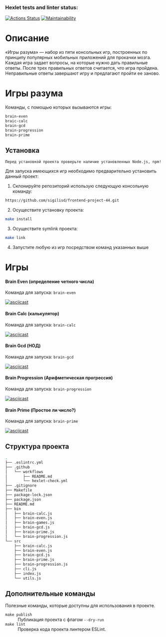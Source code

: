 ### Hexlet tests and linter status:
[![Actions Status](https://github.com/sigilisd/frontend-project-44/actions/workflows/hexlet-check.yml/badge.svg)](https://github.com/sigilisd/frontend-project-44/actions)
[![Maintainability](https://api.codeclimate.com/v1/badges/418e8fc5cd622487d206/maintainability)](https://codeclimate.com/github/sigilisd/frontend-project-44/maintainability)

# Описание 

«Игры разума» — набор из пяти консольных игр, построенных по принципу популярных мобильных приложений для прокачки мозга. Каждая игра задает вопросы, на которые нужно дать правильные ответы. После трех правильных ответов считается, что игра пройдена. Неправильные ответы завершают игру и предлагают пройти ее заново.
# Игры разума

Команды, с помощью которых вызываются игры:

```bash
brain-even
braic-calc
brain-gcd
brain-progression
brain-prime
```

## Установка

```
Перед установкой проекта проверьте наличие установленных Node.js, npm!
```

Для запуска имеющихся игр необходимо предварительно установить данный проект:

1. Склонируйте репозиторий использую следующую консольную команду:

```bash
https://github.com/sigilisd/frontend-project-44.git
```

2. Осуществите установку проекта:

```bash
make install
```

3. Осуществите symlink проекта:

```bash
make link
```

4. Запустите любую из игр посредством команд указанных выше

# Игры

#### Brain Even (определение четного числа)

Команда для запуска: `brain-even`

[![asciicast](https://asciinema.org/a/9yGhJvHZsZ0MOqfxxhrVk0tpA.svg)](https://asciinema.org/a/9yGhJvHZsZ0MOqfxxhrVk0tpA)

#### Brain Calc (калькулятор)

Команда для запуска: `brain-calc`

[![asciicast](https://asciinema.org/a/iFsf1FcrlisHDv6ThEcmJdGaJ.svg)](https://asciinema.org/a/iFsf1FcrlisHDv6ThEcmJdGaJ)

#### Brain Gcd (НОД)

Команда для запуска: `brain-gcd`

[![asciicast](https://asciinema.org/a/EIKBY8p5nEvFL1nUQNfcgEa7q.svg)](https://asciinema.org/a/EIKBY8p5nEvFL1nUQNfcgEa7q)

#### Brain Progression (Арифметическая прогрессия)

Команда для запуска: `brain-progression`

[![asciicast](https://asciinema.org/a/2Z8YTm8NrkSlJCjxfShavhKDZ.svg)](https://asciinema.org/a/2Z8YTm8NrkSlJCjxfShavhKDZ)

#### Brain Prime (Простое ли число?)

Команда для запуска: `brain-prime`

[![asciicast](https://asciinema.org/a/zBNpKG9kKkQkOCIwtkeKqa3aI.svg)](https://asciinema.org/a/zBNpKG9kKkQkOCIwtkeKqa3aI)

## Структура проекта

```bash
.
├── .eslintrc.yml
├── .github
│   └── workflows
│       ├── README.md
│       └── hexlet-check.yml
├── .gitignore
├── Makefile
├── package-lock.json
├── package.json
├── README.md
├── bin
│   ├── brain-calc.js
│   ├── brain-even.js
│   ├── brain-games.js
│   ├── brain-gcd.js
│   ├── brain-prime.js
│   └── brain-progression.js
└── src
    ├── brain-calc.js
    ├── brain-even.js
    ├── brain-gcd.js
    ├── brain-prime.js
    ├── brain-progression.js
    ├── cli.js
    ├── index.js
    └── utils.js
```


## Дополнительные команды

Полезные команды, которые доступны для использования в проекте.

<dl>
    <dt><code>make publish</code></dt>
    <dd>Публикация проекта с флагом <code>--dry-run</code></dd>
    <dt><code>make lint</code></dt>
    <dd>Проверка кода проекта линтером ESLint.</dd>
</dl>
